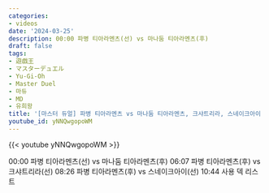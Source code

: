 ```yaml
---
categories:
- videos
date: '2024-03-25'
description: 00:00 파병 티아라멘츠(선) vs 마나둠 티아라멘츠(후)
draft: false
tags:
- 遊戯王
- マスターデュエル
- Yu-Gi-Oh
- Master Duel
- 마듀
- MD
- 유희왕
title: '[마스터 듀얼] 파병 티아라멘츠 vs 마나둠 티아라멘츠, 크샤트리라, 스네이크아이 [듀얼리스트 컵]'
youtube_id: yNNQwgopoWM
---
```



{{< youtube yNNQwgopoWM >}}

00:00 파병 티아라멘츠(선) vs 마나둠 티아라멘츠(후)
06:07 파병 티아라멘츠(후) vs 크샤트리라(선)
08:26 파병 티아라멘츠(후) vs 스네이크아이(선)
10:44 사용 덱 리스트